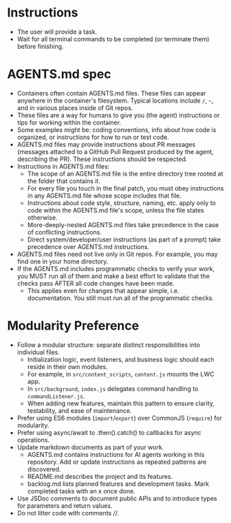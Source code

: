 <!--
  AGENTS.md
  This file provides instructions for AI agents working in this repository.
-->

# Instructions

- The user will provide a task.
- Wait for all terminal commands to be completed (or terminate them) before finishing.

# AGENTS.md spec

- Containers often contain AGENTS.md files. These files can appear anywhere in the container's filesystem. Typical
  locations include `/`, `~`, and in various places inside of Git repos.
- These files are a way for humans to give you (the agent) instructions or tips for working within the container.
- Some examples might be: coding conventions, info about how code is organized, or instructions for how to run or test
  code.
- AGENTS.md files may provide instructions about PR messages (messages attached to a GitHub Pull Request produced by the
  agent, describing the PR). These instructions should be respected.
- Instructions in AGENTS.md files:
  - The scope of an AGENTS.md file is the entire directory tree rooted at the folder that contains it.
  - For every file you touch in the final patch, you must obey instructions in any AGENTS.md file whose scope includes
    that file.
  - Instructions about code style, structure, naming, etc. apply only to code within the AGENTS.md file's scope,
    unless the file states otherwise.
  - More-deeply-nested AGENTS.md files take precedence in the case of conflicting instructions.
  - Direct system/developer/user instructions (as part of a prompt) take precedence over AGENTS.md instructions.
- AGENTS.md files need not live only in Git repos. For example, you may find one in your home directory.
- If the AGENTS.md includes programmatic checks to verify your work, you MUST run all of them and make a best effort to
  validate that the checks pass AFTER all code changes have been made.
  - This applies even for changes that appear simple, i.e. documentation. You still must run all of the programmatic
    checks.

# Modularity Preference

- Follow a modular structure: separate distinct responsibilities into individual files.
  - Initialization logic, event listeners, and business logic should each reside in their own modules.
  - For example, in `src/content_scripts`, `content.js` mounts the LWC app.
  - In `src/background`, `index.js` delegates command handling to `commandListener.js`.
  - When adding new features, maintain this pattern to ensure clarity, testability, and ease of maintenance.
- Prefer using ES6 modules (`import`/`export`) over CommonJS (`require`) for modularity.
- Prefer using async/await to .then().catch() to callbacks for async operations.
- Update markdown documents as part of your work.
  - AGENTS.md contains instructions for AI agents working in this repository. Add or update instructions as repeated
    patterns are discovered.
  - README.md describes the project and its features.
  - backlog.md lists planned features and development tasks. Mark completed tasks with an x once done.
- Use JSDoc comments to document public APIs and to introduce types for parameters and return values.
- Do not litter code with comments //.
